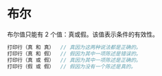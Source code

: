 # 布尔
布尔值只能有 2 个值：真或假。该值表示条件的有效性。
```c
打印行（真 和 真）  // 真因为这两种说法都是正确的。
打印行（真 和 假）  // 假因为其中一项陈述是错误的。
打印行（真 或 假）  // 真因为其中一项陈述是正确的。
打印行（假 或 假）  // 假因为没有一个陈述是真的。
```